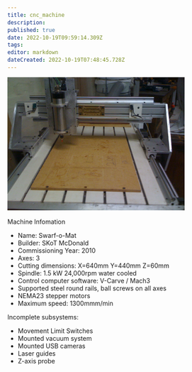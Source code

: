 ```yaml
---
title: cnc_machine
description: 
published: true
date: 2022-10-19T09:59:14.309Z
tags: 
editor: markdown
dateCreated: 2022-10-19T07:48:45.728Z
---
```


<img src="/projects/img_0852.jpg" class="align-right" width="400" height="300" alt="img_0852.jpg" />

Machine Infomation

-   Name: Swarf-o-Mat
-   Builder: SKoT McDonald
-   Commissioning Year: 2010
-   Axes: 3
-   Cutting dimensions: X=640mm Y=440mm Z=60mm
-   Spindle: 1.5 kW 24,000rpm water cooled
-   Control computer software: V-Carve / Mach3
-   Supported steel round rails, ball screws on all axes
-   NEMA23 stepper motors
-   Maximum speed: 1300mmm/min

Incomplete subsystems:

-   Movement Limit Switches
-   Mounted vacuum system
-   Mounted USB cameras
-   Laser guides
-   Z-axis probe
